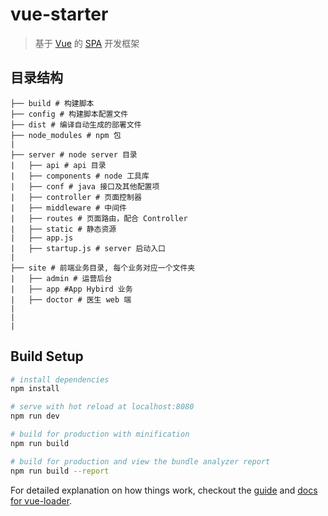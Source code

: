 # vue-starter

> 基于 [Vue](https://github.com/vuejs/vue) 的 [SPA](http://baike.baidu.com/item/SPA/17536313) 开发框架

## 目录结构
```shell
├── build # 构建脚本
├── config # 构建脚本配置文件
├── dist # 编译自动生成的部署文件
├── node_modules # npm 包
|
├── server # node server 目录
|   ├── api # api 目录
|   ├── components # node 工具库
|   ├── conf # java 接口及其他配置项
|   ├── controller # 页面控制器
|   ├── middleware # 中间件
|   ├── routes # 页面路由，配合 Controller
|   ├── static # 静态资源
|   ├── app.js
|   ├── startup.js # server 启动入口
|
├── site # 前端业务目录, 每个业务对应一个文件夹
|   ├── admin # 运营后台
|   ├── app #App Hybird 业务
|   ├── doctor # 医生 web 端
|
|
|
```
## Build Setup

``` bash
# install dependencies
npm install

# serve with hot reload at localhost:8080
npm run dev

# build for production with minification
npm run build

# build for production and view the bundle analyzer report
npm run build --report
```

For detailed explanation on how things work, checkout the [guide](http://vuejs-templates.github.io/webpack/) and [docs for vue-loader](http://vuejs.github.io/vue-loader).

